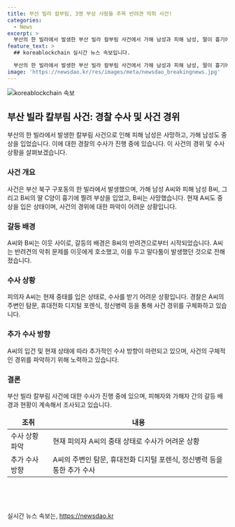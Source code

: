 ```yaml
---
title: 부산 빌라 칼부림, 3명 부상 사람들 주목 반려견 악취 사건!
categories:
  - News
excerpt: >
  부산의 한 빌라에서 발생한 부산 빌라 칼부림 사건에서 가해 남성과 피해 남성, 딸이 흉기에 찔려 사망과 부상을 입었으며, 악취 문제를 놓고 말다툼을 벌인 것이 사건 발단으로 드러났다. 가해 남성은 중태에 빠져 수사가 어렵지만 경찰은 살인 혐의로 수사를 진행 중이며, 가해 남성의 주변인 조사와 디지털 포렌식 등을 통해 사건 경위를 파악할 계획이다. A씨와 흉기 사이에 A씨의 지문이 검출되었으나, 직접적인 범행 경위는 아직 명확하지 않다.
feature_text: >
  ## koreablockchain 실시간 뉴스 속보입니다.

  부산의 한 빌라에서 발생한 부산 빌라 칼부림 사건에서 가해 남성과 피해 남성, 딸이 흉기에 찔려 사망과 부상을 입었으며, 악취 문제를 놓고 말다툼을 벌인 것이 사건 발단으로 드러났다. 가해 남성은 중태에 빠져 수사가 어렵지만 경찰은 살인 혐의로 수사를 진행 중이며, 가해 남성의 주변인 조사와 디지털 포렌식 등을 통해 사건 경위를 파악할 계획이다. A씨와 흉기 사이에 A씨의 지문이 검출되었으나, 직접적인 범행 경위는 아직 명확하지 않다.
image: 'https://newsdao.kr/res/images/meta/newsdao_breakingnews.jpg'
---
```


<p><img src="https://newsdao.kr/res/images/meta/newsdao_breakingnews.jpg" alt="koreablockchain 속보" /></p>

<h2 data-ke-size="size26">부산 빌라 칼부림 사건: 경찰 수사 및 사건 경위</h2>

<p data-ke-size="size16">부산의 한 빌라에서 발생한 칼부림 사건으로 인해 피해 남성은 사망하고, 가해 남성도 중상을 입었습니다. 이에 대한 경찰의 수사가 진행 중에 있습니다. 이 사건의 경위 및 수사 상황을 살펴보겠습니다.</p>

<h3><b>사건 개요</b></h3>

<p data-ke-size="size16">사건은 부산 북구 구포동의 한 빌라에서 발생했으며, 가해 남성 A씨와 피해 남성 B씨, 그리고 B씨의 딸 C양이 흉기에 찔려 부상을 입었고, B씨는 사망했습니다. 현재 A씨도 중상을 입은 상태이며, 사건의 경위에 대한 파악이 어려운 상황입니다.</p>

<h3><b>갈등 배경</b></h3>

<p data-ke-size="size16">A씨와 B씨는 이웃 사이로, 갈등의 배경은 B씨의 반려견으로부터 시작되었습니다. A씨는 반려견의 악취 문제를 이웃에게 호소했고, 이를 두고 말다툼이 발생했던 것으로 전해졌습니다.</p>

<h3><b>수사 상황</b></h3>

<p data-ke-size="size16">피의자 A씨는 현재 중태를 입은 상태로, 수사를 받기 어려운 상황입니다. 경찰은 A씨의 주변인 탐문, 휴대전화 디지털 포렌식, 정신병력 등을 통해 사건 경위를 구체화하고 있습니다.</p>

<h3><b>추가 수사 방향</b></h3>

<p data-ke-size="size16">A씨의 입건 및 현재 상태에 따라 추가적인 수사 방향이 마련되고 있으며, 사건의 구체적인 경위를 파악하기 위해 노력하고 있습니다.</p>

<h3><b>결론</b></h3>

<p data-ke-size="size16">부산 빌라 칼부림 사건에 대한 수사가 진행 중에 있으며, 피해자와 가해자 간의 갈등 배경과 현황이 계속해서 조사되고 있습니다.</p>

<table>
<thead>
<tr>
<td style="text-align: center; height: 17px;"><b>조취</b></td>
<td style="text-align: center; height: 17px;"><b>내용</b></td>
</tr>
</thead>
<tbody>
<tr>
<td style="text-align: left;">수사 상황 파악</td>
<td style="text-align: left;">현재 피의자 A씨의 중태 상태로 수사가 어려운 상황</td>
</tr>
<tr>
<td style="text-align: left;">추가 수사 방향</td>
<td style="text-align: left;">A씨의 주변인 탐문, 휴대전화 디지털 포렌식, 정신병력 등을 통한 추가 수사</td>
</tr>
</tbody>
</table>

<p data-ke-size="size16">&nbsp;</p>

<p data-ke-size="size16">&nbsp;</p>
실시간 뉴스 속보는, <a href="https://newsdao.kr" rel="dofollow">https://newsdao.kr</a>


